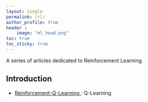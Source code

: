 ```yaml
---
layout: single
permalink: /rl/
author_profile: true
header :
    image: "ml_head.png"
toc: true
toc_sticky: true
---
```


A series of articles dedicated to Reinforcement Learning.

## Introduction 

* [Reinforcement-Q-Learning ](https://mohameddhaoui.github.io/reinforcementlearning/qlearning/) : Q-Learning

